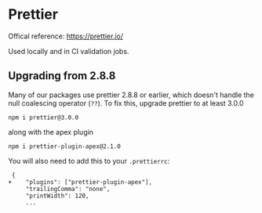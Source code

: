# Prettier

Offical reference: <https://prettier.io/>


Used locally and in CI validation jobs.

## Upgrading from 2.8.8
Many of our packages use prettier 2.8.8 or earlier, which doesn't handle the
null coalescing operator (`??`). To fix this, upgrade prettier to at least 3.0.0

`npm i prettier@3.0.0`

along with the apex plugin

`npm i prettier-plugin-apex@2.1.0`

You will also need to add this to your `.prettierrc`:

```
 {
+    "plugins": ["prettier-plugin-apex"],
     "trailingComma": "none",
     "printWidth": 120,
     ...
```
